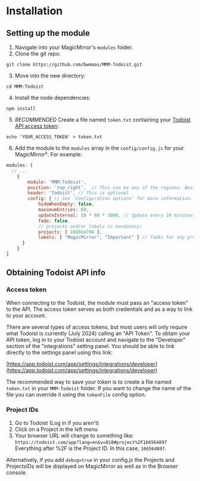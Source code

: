 # Installation

## Setting up the module
1. Navigate into your MagicMirror's `modules` folder.
2. Clone the git repo:
```shell
git clone https://github.com/bwmaas/MMM-Todoist.git
```
3. Move into the new directory:
```shell
cd MMM-Todoist
```
4. Install the node dependencies:
```shell
npm install
```
5. *RECOMMENDED* Create a file named `token.txt` containing your [Todoist API access token](#access-token):
```shell
echo 'YOUR_ACCESS_TOKEN' > token.txt
```
6. Add the module to the `modules` array in the `config/config.js` for your MagicMirror². For example:
```javascript
modules: [
  // ...
	{
		module: 'MMM-Todoist',
		position: 'top_right',	// This can be any of the regions. Best results in left or right regions.
		header: 'Todoist', // This is optional
		config: { // See 'Configuration options' for more information.
			hideWhenEmpty: false,
			maximumEntries: 60,
			updateInterval: 10 * 60 * 1000, // Update every 10 minutes
			fade: false,
			// projects and/or labels is mandatory:
			projects: [ 166564794 ],
			labels: [ "MagicMirror", "Important" ] // Tasks for any projects with these labels will be shown.
      }
	}
]
```

## Obtaining Todoist API info
### Access token
When connecting to the Todoist, the module must pass an "access token" to the API. The access token serves as both credentials and as a way to link to your account.

There are several types of access tokens, but most users will only require what Todoist is currently (July 2024) calling an "API Token". To obtain your
API token, log in to your Todoist account and navigate to the "Developer" section of the "integrations" setting panel. You should be able to link directly to
the settings panel using this link:

[https://app.todoist.com/app/settings/integrations/developer](https://app.todoist.com/app/settings/integrations/developer)

The recommended way to save your token is to create a file named `token.txt` in your `MMM-Todoist` folder. If you want to change the name of the file you
can override it using the `tokenFile` config option.

### Project IDs
1. Go to Todoist (Log in if you aren't)
2. Click on a Project in the left menu
3. Your browser URL will change to something like: `https://todoist.com/app?lang=en&v=818#project%2F166564897`
   Everything after %2F is the Project ID. In this case, `166564897`.

Alternatively, if you add `debug=true` in your config.js the Projects and ProjectsIDs will be displayed on MagicMirror as well as in the Browser console.
